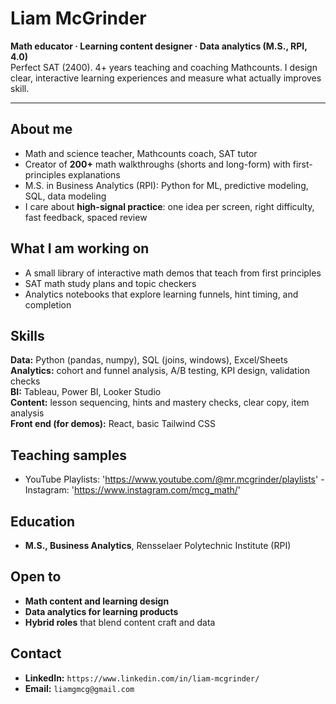# Liam McGrinder

**Math educator · Learning content designer · Data analytics (M.S., RPI, 4.0)**  
Perfect SAT (2400). 4+ years teaching and coaching Mathcounts. I design clear, interactive learning experiences and measure what actually improves skill.

---

## About me
- Math and science teacher, Mathcounts coach, SAT tutor  
- Creator of **200+** math walkthroughs (shorts and long-form) with first-principles explanations  
- M.S. in Business Analytics (RPI): Python for ML, predictive modeling, SQL, data modeling  
- I care about **high-signal practice**: one idea per screen, right difficulty, fast feedback, spaced review

## What I am working on
- A small library of interactive math demos that teach from first principles  
- SAT math study plans and topic checkers  
- Analytics notebooks that explore learning funnels, hint timing, and completion


## Skills
**Data:** Python (pandas, numpy), SQL (joins, windows), Excel/Sheets  
**Analytics:** cohort and funnel analysis, A/B testing, KPI design, validation checks  
**BI:** Tableau, Power BI, Looker Studio  
**Content:** lesson sequencing, hints and mastery checks, clear copy, item analysis  
**Front end (for demos):** React, basic Tailwind CSS

## Teaching samples
- YouTube Playlists: 'https://www.youtube.com/@mr.mcgrinder/playlists'
-Instagram: 'https://www.instagram.com/mcg_math/'

## Education
- **M.S., Business Analytics**, Rensselaer Polytechnic Institute (RPI)  

## Open to
- **Math content and learning design**  
- **Data analytics for learning products**  
- **Hybrid roles** that blend content craft and data

## Contact
- **LinkedIn:** `https://www.linkedin.com/in/liam-mcgrinder/`  
- **Email:** `liamgmcg@gmail.com`


